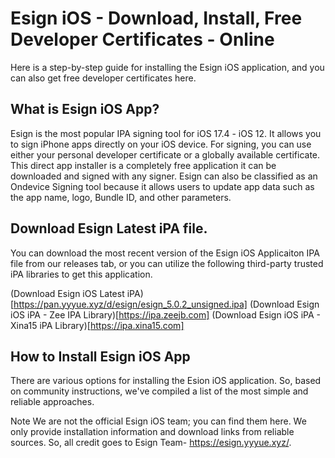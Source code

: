 # Esign iOS - Download, Install, Free Developer Certificates - Online

Here is a step-by-step guide for installing the Esign iOS application, and you can also get free developer certificates here.

## What is Esign iOS App?

Esign is the most popular IPA signing tool for iOS 17.4 - iOS 12. It allows you to sign iPhone apps directly on your iOS device. For signing, you can use either your personal developer certificate or a globally available certificate. This direct app installer is a completely free application it can be downloaded and signed with any signer. 
Esign can also be classified as an Ondevice Signing tool because it allows users to update app data such as the app name, logo, Bundle ID, and other parameters. 

## Download Esign Latest iPA file.

You can download the most recent version of the Esign iOS Applicaiton IPA file from our releases tab, or you can utilize the following third-party trusted iPA libraries to get this application. 

(Download Esign iOS Latest iPA)[https://pan.yyyue.xyz/d/esign/esign_5.0.2_unsigned.ipa]
(Download Esign iOS iPA - Zee IPA Library)[https://ipa.zeejb.com]
(Download Esign iOS iPA - Xina15 iPA Library)[https://ipa.xina15.com]


## How to Install Esign iOS App

There are various options for installing the Esion iOS application. So, based on community instructions, we've compiled a list of the most simple and reliable approaches. 

Note We are not the official Esign iOS team; you can find them here. We only provide installation information and download links from reliable sources. So, all credit goes to Esign Team- https://esign.yyyue.xyz/. 

